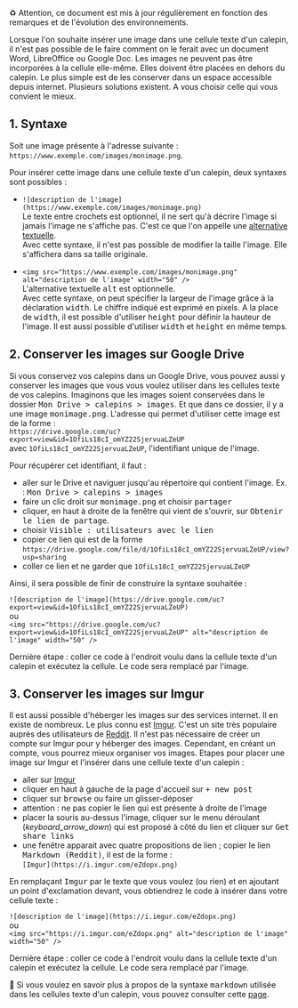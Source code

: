 ♻️ Attention, ce document est mis à jour régulièrement en fonction des remarques et de l'évolution des environnements.

Lorsque l'on souhaite insérer une image dans une cellule texte d'un calepin, il n'est pas possible de le faire comment on le ferait avec un document Word, LibreOffice ou Google Doc. Les images ne peuvent pas être incorporées à la cellule elle-même. Elles doivent être placées en dehors du calepin. Le plus simple est de les conserver dans un espace accessible depuis internet. Plusieurs solutions existent. A vous choisir celle qui vous convient le mieux.

## 1. Syntaxe
Soit une image présente à l'adresse suivante  : `https://www.exemple.com/images/monimage.png`.

Pour insérer cette image dans une cellule texte d'un calepin, deux syntaxes sont possibles :
- `![description de l'image](https://www.exemple.com/images/monimage.png)`<br />
Le texte entre crochets est optionnel, il ne sert qu'à décrire l'image si jamais l'image ne s'affiche pas. C'est ce que l'on appelle une [alternative textuelle](https://fr.wikipedia.org/wiki/Alternative_textuelle).<br />
Avec cette syntaxe, il n'est pas possible de modifier la taille l'image. Elle s'affichera dans sa taille originale.

- `<img src="https://www.exemple.com/images/monimage.png" alt="description de l'image" width="50" />`<br />
L'alternative textuelle <kbd>alt</kbd> est optionnelle.<br />
Avec cette syntaxe, on peut spécifier la largeur de l'image grâce à la déclaration <kbd>width</kbd>. Le chiffre indiqué est exprimé en pixels. A la place de <kbd>width</kbd>, il est possible d'utiliser <kbd>height</kbd> pour définir la hauteur de l'image. Il est aussi possible d'utiliser <kbd>width</kbd> et <kbd>height</kbd> en même temps.

## 2. Conserver les images sur Google Drive
Si vous conservez vos calepins dans un Google Drive, vous pouvez aussi y conserver les images que vous vous voulez utiliser dans les cellules texte de vos calepins. Imaginons que les images soient conservées dans le dossier <kbd>Mon Drive > calepins > images</kbd>. Et que dans ce dossier, il y a une image <kbd>monimage.png</kbd>. L'adresse qui permet d'utiliser cette image est de la forme :<br />
`https://drive.google.com/uc?export=view&id=1OfiLs18cI_omYZ22SjervuaLZeUP`<br />
avec `1OfiLs18cI_omYZ22SjervuaLZeUP`, l'identifiant unique de l'image.

Pour récupérer cet identifiant, il faut :
- aller sur le Drive et naviguer jusqu'au répertoire qui contient l'image. Ex. : <kbd>Mon Drive > calepins > images</kbd>
- faire un clic droit sur <kbd>monimage.png</kbd> et choisir <kbd>partager</kbd>
- cliquer, en haut à droite de la fenêtre qui vient de s'ouvrir, sur <kbd>Obtenir le lien de partage</kbd>.
- choisir <kbd>Visible : utilisateurs avec le lien</kbd>
- copier ce lien qui est de la forme `https://drive.google.com/file/d/1OfiLs18cI_omYZ22SjervuaLZeUP/view?usp=sharing`
- coller ce lien et ne garder que `1OfiLs18cI_omYZ22SjervuaLZeUP`

Ainsi, il sera possible de finir de construire la syntaxe souhaitée :

`![description de l'image](https://drive.google.com/uc?export=view&id=1OfiLs18cI_omYZ22SjervuaLZeUP)`<br />
ou<br />
`<img src="https://drive.google.com/uc?export=view&id=1OfiLs18cI_omYZ22SjervuaLZeUP" alt="description de l'image" width="50" />`

Dernière étape : coller ce code à l'endroit voulu dans la cellule texte d'un calepin et exécutez la cellule. Le code sera remplacé par l'image.

## 3. Conserver les images sur Imgur
Il est aussi possible d'héberger les images sur des services internet. Il en existe de nombreux. Le plus connu est [Imgur](https://imgur.com/). C'est un site très populaire auprès des utilisateurs de [Reddit](https://www.reddit.com/). Il n'est pas nécessaire de créer un compte sur Imgur pour y héberger des images. Cependant, en créant un compte, vous pourrez mieux organiser vos images.
Etapes pour placer une image sur Imgur et l'insérer dans une cellule texte d'un calepin :
- aller sur [Imgur](https://imgur.com/)
- cliquer en haut à gauche de la page d'accueil sur <kbd>+ new post</kbd>
- cliquer sur <kbd>browse</kbd> ou faire un glisser-déposer
- attention : ne pas copier le lien qui est présente à droite de l'image
- placer la souris au-dessus l'image, cliquer sur le menu déroulant (<i class="material-icons align-middle">keyboard_arrow_down</i>) qui est proposé à côté du lien et cliquer sur <kbd>Get share links</kbd>
- une fenêtre apparait avec quatre propositions de lien ; copier le lien <kbd>Markdown (Reddit)</kbd>, il est de la forme :<br />
`[Imgur](https://i.imgur.com/eZdopx.png)`

En remplaçant <kbd>Imgur</kbd> par le texte que vous voulez (ou rien) et en ajoutant un point d'exclamation devant, vous obtiendrez le code à insérer dans votre cellule texte :

`![description de l'image](https://i.imgur.com/eZdopx.png)`<br />
ou<br />
`<img src="https://i.imgur.com/eZdopx.png" alt="description de l'image" width="50" />`

Dernière étape : coller ce code à l'endroit voulu dans la cellule texte d'un calepin et exécutez la cellule. Le code sera remplacé par l'image.

🔎 Si vous voulez en savoir plus à propos de la syntaxe <kbd>markdown</kbd> utilisée dans les cellules texte d'un calepin, vous pouvez consulter cette [page](https://jupyter-notebook.readthedocs.io/en/stable/examples/Notebook/Working%20With%20Markdown%20Cells.html).
